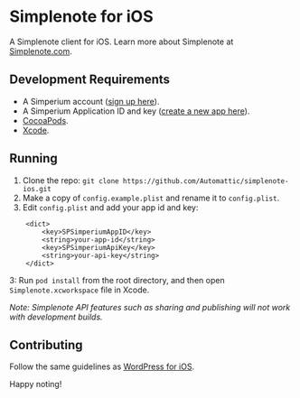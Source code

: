 # Simplenote for iOS
A Simplenote client for iOS. Learn more about Simplenote at [Simplenote.com](https://simplenote.com).

## Development Requirements
* A Simperium account ([sign up here](https://simperium.com/signup/)).
* A Simperium Application ID and key ([create a new app here](https://simperium.com/app/new/)).
* [CocoaPods](https://cocoapods.org/).
* [Xcode](https://developer.apple.com/xcode/).

## Running

1. Clone the repo: `git clone https://github.com/Automattic/simplenote-ios.git`
2. Make a copy of `config.example.plist` and rename it to `config.plist`.
3. Edit `config.plist` and add your app id and key:

```
    <dict>
        <key>SPSimperiumAppID</key>
        <string>your-app-id</string>
        <key>SPSimperiumApiKey</key>
        <string>your-api-key</string>
    </dict>
```

3: Run `pod install` from the root directory, and then open `Simplenote.xcworkspace` file in Xcode.

_Note: Simplenote API features such as sharing and publishing will not work with development builds._

## Contributing

Follow the same guidelines as [WordPress for iOS](https://make.wordpress.org/mobile/handbook/pathways/ios/how-to-contribute/).

Happy noting!
